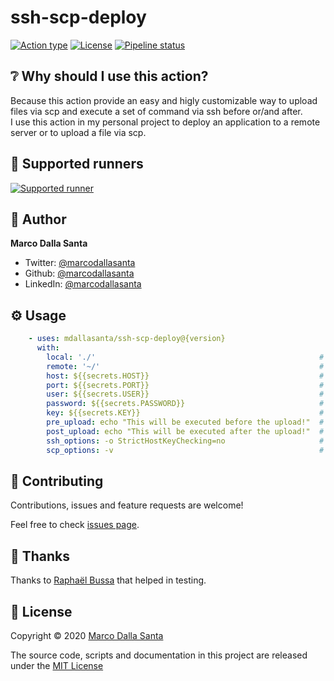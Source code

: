 # ssh-scp-deploy

[![Action type](https://img.shields.io/badge/Docker%20action-262b31?logo=docker&logoColor=2496ed)](https://docs.github.com/en/actions/creating-actions/about-actions#types-of-actions)
[![License](https://img.shields.io/github/license/mdallasanta/ssh-scp-deploy)](LICENSE)
[![Pipeline status](https://img.shields.io/github/workflow/status/mdallasanta/ssh-scp-deploy/Test?label=test)](./)

## ❔ Why should I use this action?

Because this action provide an easy and higly customizable way to upload files via scp and execute a set of command via ssh before or/and after.  
I use this action in my personal project to deploy an application to a remote server or to upload a file via scp.

## 🏃 Supported runners
[![Supported runner](https://img.shields.io/badge/Linux-262b31?style=for-the-badge&logo=linux&logoColor=fcc624)](https://docs.github.com/en/actions/creating-actions/about-actions#docker-container-actions)


## 👤 Author

**Marco Dalla Santa**

* Twitter: [@marcodallasanta](https://twitter.com/Marco16032098)
* Github: [@marcodallasanta](https://github.com/mdallasanta)
* LinkedIn: [@marcodallasanta](https://www.linkedin.com/in/marco-dalla-santa-72bb4015a/)


## ⚙️ Usage
```yaml
    - uses: mdallasanta/ssh-scp-deploy@{version}
      with:
        local: './'                                                  # Local file path - REQUIRED false - DEFAULT ./
        remote: '~/'                                                 # Remote file path - REQUIRED false - DEFAULT ~/
        host: ${{secrets.HOST}}                                      # Remote server address - REQUIRED true
        port: ${{secrets.PORT}}                                      # Remote server port - REQUIRED false - DEFAULT 22
        user: ${{secrets.USER}}                                      # Remote server user - REQUIRED true
        password: ${{secrets.PASSWORD}}                              # User password - REQUIRED at least one of "password" or "key" 
        key: ${{secrets.KEY}}                                        # Remote server private key - REQUIRED at least one of "password" or "key" 
        pre_upload: echo "This will be executed before the upload!"  # Command to run via ssh before scp upload - REQUIRED false
        post_upload: echo "This will be executed after the upload!"  # Command to run via ssh after scp upload - REQUIRED false
        ssh_options: -o StrictHostKeyChecking=no                     # A set of ssh_option separated by -o - REQUIRED false - DEFAULT -o StrictHostKeyChecking=no -o UserKnownHostsFile=/dev/null
        scp_options: -v                                              # Flags to use during scp - REQUIRED false - DEFAULT ''
```

## 🤝 Contributing

Contributions, issues and feature requests are welcome!

Feel free to check [issues page](https://github.com/mdallasanta/ssh-scp-deploy/issues).

## 🙏 Thanks

Thanks to [Raphaël Bussa](https://github.com/raphaelbussa) that helped in testing.

## 📝 License

Copyright © 2020 [Marco Dalla Santa]()

The source code, scripts and documentation in this project are released under the [MIT License](LICENSE)